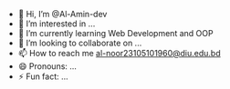 - 👋 Hi, I’m @Al-Amin-dev
- 👀 I’m interested in ...
- 🌱 I’m currently learning Web Development and OOP
- 💞️ I’m looking to collaborate on ...
- 📫 How to reach me al-noor23105101960@diu.edu.bd
- 😄 Pronouns: ...
- ⚡ Fun fact: ...

<!---
Al-Amin-dev/Al-Amin-dev is a ✨ special ✨ repository because its `README.md` (this file) appears on your GitHub profile.
You can click the Preview link to take a look at your changes.
--->
